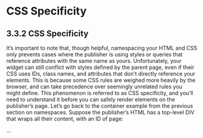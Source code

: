 # CSS Specificity

## 3.3.2 CSS Specificity

It’s important to note that, though helpful, namespacing your HTML and CSS only
prevents cases where the publisher is using styles or queries that reference attributes
with the same name as yours. Unfortunately, your widget can still conflict with styles
defined by the parent page, even if their CSS uses IDs, class names, and attributes that
don’t directly reference your elements. This is because some CSS rules are weighed
more heavily by the browser, and can take precedence over seemingly unrelated rules
you might define. This phenomenon is referred to as CSS specificity, and you’ll need to
understand it before you can safely render elements on the publisher’s page.
Let’s go back to the container example from the previous section on namespaces.
Suppose the publisher’s HTML has a top-level DIV that wraps all their content, with an
ID of page:

<div id="page">
... <!-- Publisher content ->

<div class="stork-container">
... <!-- Stork content ->
</div>
</div>
Additionally, let’s say the page has the following CSS, where the first rule is defined by
the publisher, and the second rule (targeting stork-container) is added by your
third-party script:
/* Publisher */
#page div {
background-color: green;
}
/* Camera Stork */
.stork-container {
background-color: blue;
}
Now, what color will .stork-container have? The answer might shock and appall
you: green. In this simple example, the publisher rule (#page div) takes priority over
your third-party application’s class rule (.stork-container). This happens because

the browser weighs rules containing IDs higher than those that target classes or attri-
butes.

CSS RULE PRIORITIES
The W3C CSS specification outlines how browsers are meant to prioritize different rule
types. Here’s a list of these rule types, ordered from highest priority to lowest:
1 Inline styles (style="...")
2 IDs
3 Classes, attributes, and pseudo-classes (:focus, :hover)
4 Elements (div, span, and so on) and pseudo-elements (:before, :after)
According to this chart, inline styles are weighed above all subsequent rule types: IDs,
classes, and elements. This continues logically down the list, with IDs prioritized

higher than classes and elements, and so on. There’s one exception to this list: prop-
erties tagged with the !important keyword take highest priority. But note that the

!important keyword affects a single property within a rule, not the entire rule.
What happens when you have multiple CSS rules of the same weight, each of which
could conceivably affect the same element? Let’s take a look at an example:

<div class="stork-container">
<span class="stork-msg">Eat your vegetables!</span>
</div>
<style>
.stork-container { background-color: blue; }
.stork-container span { background-color: red; }
.stork-container .stork-msg { background-color: yellow; }
</style>

What do you suppose the color of the span is? The answer again might be surprising:

yellow. Even though these rules are all primarily class-based, the second rule (.stork-
container span) is considered more specific than the first rule, and the third rule

(.stork-container .stork-msg) more specific than the second. How does this work?
INLINE STYLES ARE KING In terms of CSS specificity, that is. If you recall from
earlier in this chapter, we mentioned that inline styles have the benefit of
rarely conflicting with the parent page. Now it’s clear why: they’re prioritized
over every other type of regular CSS rule (excluding those with the
!important keyword). If you’re writing a particularly simple widget, it might
not be a bad idea to use inline styles; you’ll avoid most CSS specificity conflicts.
The browser uses a simple scoring system to determine which rule takes priority. For a
given rule, each selector composing that rule is worth a certain value. Those values are
summed to create a specificity score. When multiple rules affect the same element,
the browser compares each rule’s specificity score, and the rule with the highest score
takes priority. In the case of a tie, the rule that was defined last wins.

Table 3.1 revisits those CSS rule types, this time with their corresponding specific-
ity scores.

You’ll quickly notice these aren’t ordi-
nary numbers. A specificity score is actually

a tuple of the form (a, b, c, d), with a being
more valuable than b, b being more valuable
than c, and so on. That means that a style
caused by a single inline style attribute (1, 0,
0, 0) has higher specificity than a rule with
one hundred ID selectors (0, 100, 0, 0).

So, looking back at our previous exam-
ple, those CSS rules would have been assigned the following scores, with the highest-
scoring rule being prioritized by the browser:

 .stork-container (0,0,1,0—one class selector)
 .stork-container span (0,0,1,1—one class selector, one element selector)
 .stork-container .stork-msg (0,0,2,0—two class selectors)
At this point, you should have a good handle on how CSS specificity works, and why
the browser prioritizes some rules over others. You’ll next put this knowledge to use,

as we explore some approaches for writing CSS that stands tall in the face of conflict-
ing publisher styles.

---

#### From [[_3_defensive-html-css]]

[//begin]: # "Autogenerated link references for markdown compatibility"
[_3_defensive-html-css]: _3_defensive-html-css "Defensive HTML & CSS"
[//end]: # "Autogenerated link references"
